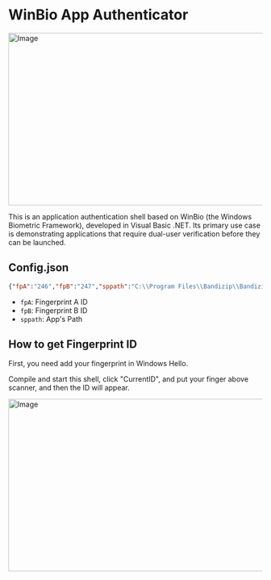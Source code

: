 # WinBio App Authenticator

<img width="537" height="342" alt="Image" src="https://github.com/user-attachments/assets/3b4a49d8-671d-45bd-ac50-6c3ce8b2f74e" />

This is an application authentication shell based on WinBio (the Windows Biometric Framework), developed in Visual Basic .NET.
Its primary use case is demonstrating applications that require dual-user verification before they can be launched.

## Config.json

```json
{"fpA":"246","fpB":"247","sppath":"C:\\Program Files\\Bandizip\\Bandizip.exe"}
```

- `fpA`: Fingerprint A ID
- `fpB`: Fingerprint B ID
- `sppath`: App's Path

## How to get Fingerprint ID

First, you need add your fingerprint in Windows Hello.

Compile and start this shell, click "CurrentID", and put your finger above scanner, and then the ID will appear.

<img width="537" height="342" alt="Image" src="https://github.com/user-attachments/assets/40d2c396-b358-4907-b1dc-7f10d6f5c123" />
